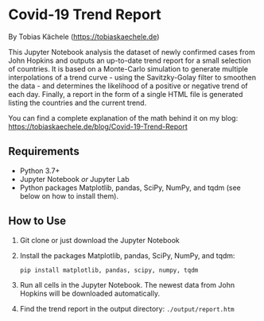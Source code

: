 # Covid-19 Trend Report

By Tobias Kächele (https://tobiaskaechele.de)

This Jupyter Notebook analysis the dataset of newly confirmed cases from John Hopkins and outputs an up-to-date trend report for a small selection of countries. It is based on a Monte-Carlo simulation to generate multiple interpolations of a trend curve - using the Savitzky-Golay filter to smoothen the data - and determines the likelihood of a positive or negative trend of each day. Finally, a report in the form of a single HTML file is generated listing the countries and the current trend.

You can find a complete explanation of the math behind it on my blog:<br>
https://tobiaskaechele.de/blog/Covid-19-Trend-Report


## Requirements

* Python 3.7+
* Jupyter Notebook *or* Jupyter Lab
* Python packages Matplotlib, pandas, SciPy, NumPy, and tqdm (see below on how to install them).


## How to Use

1. Git clone or just download the Jupyter Notebook

2. Install the packages Matplotlib, pandas, SciPy, NumPy, and tqdm:

   ```pip install matplotlib, pandas, scipy, numpy, tqdm```

3. Run all cells in the Jupyter Notebook. The newest data from John Hopkins will be downloaded automatically.

4. Find the trend report in the output directory:
   `./output/report.htm`